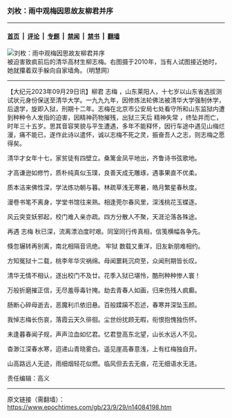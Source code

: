 ### 刘枚：雨中观梅因思故友柳君并序

---

#### [首页](../../../..?n14084198) &nbsp;|&nbsp; [评论](../../../../../epoch-comment?n14084198) &nbsp;|&nbsp; [专题](../../../../../epoch-special?n14084198) &nbsp;|&nbsp; [禁闻](../../../../../epoch-news?n14084198) &nbsp;|&nbsp; [禁书](../../../../../books?n14084198) &nbsp;|&nbsp; [翻墙](https://github.com/gfw-breaker/nogfw/blob/master/README.md?n14084198)


<div><img alt="刘枚：雨中观梅因思故友柳君并序" class="attachment-djy_600_400 size-djy_600_400 wp-post-image" src="https://i.epochtimes.com/assets/uploads/2021/10/id13281557-new_2010-2-7-liuzhimei-01-516x400.jpg"/>
<div class="caption">
 被迫害致疯前后的清华高材生柳志梅。右图摄于2010年，当有人试图接近她时，她就攥着双手躲向自家墙角。（明慧网）
</div></div><hr/><div class="post_content" id="artbody" itemprop="articleBody">
 <!-- article content begin -->
 <p>
  【大纪元2023年09月29日讯】柳君
  <ok href="https://www.epochtimes.com/gb/tag/%E5%BF%97%E6%A2%85.html">
   志梅
  </ok>
  ，山东莱阳人，十七岁以山东省选拔测试状元身份保送至清华大学。一九九九年，因修炼法轮佛法被清华大学强制休学，后退学，旋即入狱，刑期十二年。志梅在北京市公安局七处看守所和山东监狱内遭到种种令人发指的迫害，因精神药物摧残，出狱三天后
  <ok href="https://www.epochtimes.com/gb/tag/%E7%B2%BE%E7%A5%9E%E5%A4%B1%E5%B8%B8.html">
   精神失常
  </ok>
  ，终坠井而亡，时年三十五岁。思其音容笑貌与平生遭遇，多年不能释怀，因行车途中遇见山梅烂漫，痛不能已，遂作此诗以遣怀，诚以志梅不死之灵，振奋吾人之志，则志梅之愿得矣。
 </p>
 <p>
  清华才女年十七，家贫徒有四壁立。桑篱金凤平地出，齐鲁诗书弦歌地。
 </p>
 <p>
  才高谦逊如修竹，质朴纯真似玉璞，良善天成无雕琢，遇事果直不优柔。
 </p>
 <p>
  质本洁来佛性深，学法炼功朝与暮。林疏草浅无寒暑，皓月繁星春秋度。
 </p>
 <p>
  漫卷书笔不离身，学堂书馆往来熟。相逢莞尔春风里，深浅桃花玉蝶逐。
 </p>
 <p>
  风云突变妖邪起，校门难入亲亦疏。四方分散人不聚，天涯沦落各殊途。
 </p>
 <p>
  再遇
  <ok href="https://www.epochtimes.com/gb/tag/%E5%BF%97%E6%A2%85.html">
   志梅
  </ok>
  秋已深，流离漂泊度时艰。同室同行传真相，信笺横幅各争先。
 </p>
 <p>
  倏忽辗转再别离，南北相隔音讯绝。
  <ok href="https://www.epochtimes.com/gb/tag/%E7%89%A2%E7%8B%B1.html">
   牢狱
  </ok>
  数载又重洋，旧友新朋难相约。
 </p>
 <p>
  方知冤狱十二载，桃李年华灾祸绵。母闻噩耗沉疴至，众闻刑期皆长叹。
 </p>
 <p>
  清华无情不相认，逐出校门不及廿。花季入狱已堪怜，酷刑种种惨人寰！
 </p>
 <p>
  万般折磨摧正信，无尽羞辱毒针掩。劫去青春人如画，归来伤残人疯癫。
 </p>
 <p>
  肠断心碎母逝去，恶魔利爪依旧悬。百般蹂躏不忍述，春寒井深坠玉颜。
 </p>
 <p>
  我悼志梅长伤哀，落霞云天久徘徊。尘世纷扰顾无暇，衔恨抱愧独伤怀。
 </p>
 <p>
  未逢暮春闻子规，声声泣血如忆君。忆君登高东北望，山长水远人不见。
 </p>
 <p>
  杳渺江深春水寒，迢递山青晓雾白。遥见崖高春意浅，上有红梅独自开。
 </p>
 <p>
  山高路远人无迹，雨细烟轻花似燃。临风但去去无痕，花无细语水无涟。
 </p>
 <p>
  责任编辑：高义
 </p>
 <!-- article content end -->
 <div id="below_article_ad">
 </div>
</div>


---

原文链接（需翻墙）：https://www.epochtimes.com/gb/23/9/29/n14084198.htm